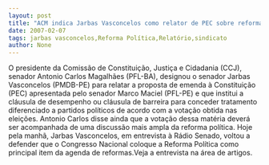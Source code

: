 ```yaml
---
layout: post
title: "ACM indica Jarbas Vasconcelos como relator de PEC sobre reforma política"
date: 2007-02-07
tags: jarbas vasconcelos,Reforma Política,Relatório,sindicato
author: None
---
```

O presidente da Comissão de Constituição, Justiça e Cidadania (CCJ), senador Antonio Carlos Magalhães (PFL-BA), designou o senador Jarbas Vasconcelos (PMDB-PE) para relatar a proposta de emenda à Constituição (PEC) apresentada pelo senador Marco Maciel (PFL-PE) e que institui a cláusula de desempenho ou cláusula de barreira para conceder tratamento diferenciado a partidos políticos de acordo com a votação obtida nas eleições. 
Antonio Carlos disse ainda que a votação dessa matéria deverá ser acompanhada de uma discussão mais ampla da reforma política. Hoje pela manhã, Jarbas Vasconcelos, em entrevista à Rádio Senado, voltou a defender que o Congresso Nacional coloque a Reforma Política como principal item da agenda de reformas.Veja a entrevista na área de artigos. 